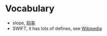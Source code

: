 # Vocabulary

* slope, [斜率](https://zh.wikipedia.org/zh-cn/%E6%96%9C%E7%8E%87)
* SWIFT, it has lots of defines, see [Wikipedia](https://en.wikipedia.org/wiki/Swift)

